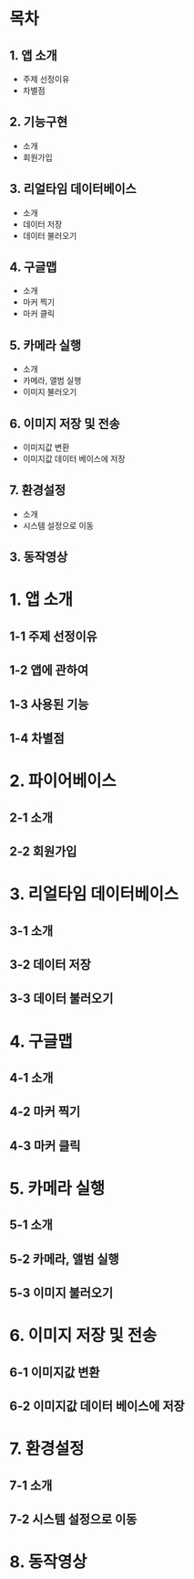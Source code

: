 # 목차
## 1. 앱 소개<br>
  + 주제 선정이유<br> 
  + 차별점<br>
## 2. 기능구현<br>
  + 소개<br>
  + 회원가입<br>
## 3. 리얼타임 데이터베이스<br>
  + 소개<br>
  + 데이터 저장<br>
  + 데이터 불러오기<br>
## 4. 구글맵<br>
  + 소개<br>
  + 마커 찍기<br>
  + 마커 클릭<br>
## 5. 카메라 실행<br>
  + 소개<br>
  + 카메라, 앨범 실행<br>
  + 이미지 불러오기<br>
## 6. 이미지 저장 및 전송<br>
  + 이미지값 변환<br>
  + 이미지값 데이터 베이스에 저장<br>
## 7. 환경설정<br>
  + 소개<br>
  + 시스템 설정으로 이동<br>
## 3. 동작영상<br>
  
# 1. 앱 소개<br>
## 1-1 주제 선정이유<br> 
## 1-2 앱에 관하여<br>
## 1-3 사용된 기능<br>
## 1-4 차별점<br>

# 2. 파이어베이스<br>
## 2-1 소개<br>
## 2-2 회원가입<br>

# 3. 리얼타임 데이터베이스<br>
## 3-1 소개<br>
## 3-2 데이터 저장<br>
## 3-3 데이터 불러오기<br>

# 4. 구글맵<br>
## 4-1 소개<br>
## 4-2 마커 찍기<br>
## 4-3 마커 클릭<br>

# 5. 카메라 실행<br>
## 5-1 소개<br>
## 5-2 카메라, 앨범 실행<br>
## 5-3 이미지 불러오기<br>

# 6. 이미지 저장 및 전송<br>
## 6-1 이미지값 변환<br>
## 6-2 이미지값 데이터 베이스에 저장<br>

# 7. 환경설정<br>
## 7-1 소개<br>
## 7-2 시스템 설정으로 이동<br>

# 8. 동작영상<br>

  
